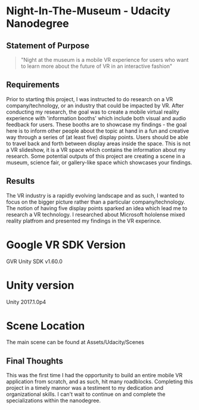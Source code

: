 # Night-In-The-Museum - Udacity Nanodegree 

## Statement of Purpose
> "Night at the museum is a mobile VR experience for users who want to learn more about the future of VR in an interactive fashion"

## Requirements
Prior to starting this project, I was instructed to do research on a VR company/technology, or an industry that could be impacted by VR. After conducting my research, the goal was to create 
a mobile virtual reality experience with 'information booths' which include both visual and audio feedback for users. These booths are to showcase 
my findings - the goal here is to inform other people about the topic at hand in a fun and creative way through a series of (at least five) display points. 
Users should be able to travel back and forth between display areas inside the space. This is not a VR slideshow, it is a VR space which contains the 
information about my research. Some potential outputs of this project are creating a scene in a museum, science fair, or gallery-like space which showcases your findings.

## Results
The VR industry is a rapidly evolving landscape and as such, I wanted to focus on the bigger picture rather than a particular company/technology. The notion of having five display points sparked an idea which lead me to research a VR technology. I researched about Microsoft hololense mixed reality platfrom and presented my findings in the VR experince.  

# Google VR SDK Version
GVR Unity SDK v1.60.0

# Unity version
Unity 2017.1.0p4

# Scene Location
The main scene can be found at Assets/Udacity/Scenes

## Final Thoughts
This was the first time I had the opportunity to build an entire mobile VR application from scratch, and as such, hit many roadblocks. Completing this project in a timely mannor
was a testiment to my dedication and organizational skills. I can't wait to continue on and complete the specializations within the nanodegree.

